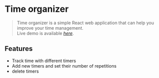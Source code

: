 # Time organizer
> Time organizer is a simple React web application that can help you improve your time management.\
> Live demo is available [_here_](https://time-organizer.netlify.app/). 

## Features
- Track time with different timers
- Add new timers and set their number of repetitions
- delete timers
